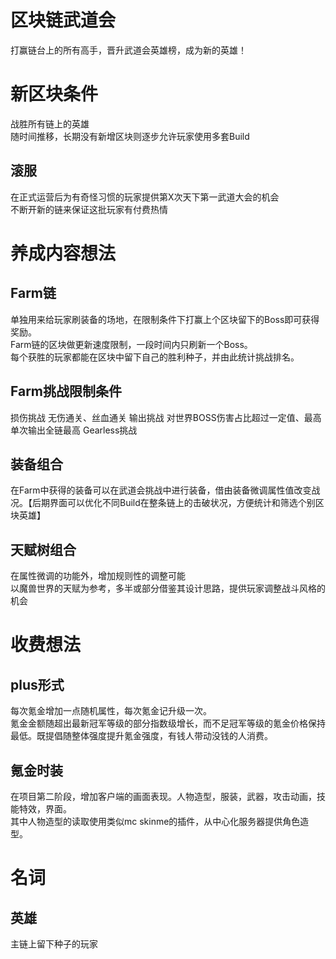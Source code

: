 # 区块链武道会  
打赢链台上的所有高手，晋升武道会英雄榜，成为新的英雄！  
# 新区块条件
战胜所有链上的英雄   
随时间推移，长期没有新增区块则逐步允许玩家使用多套Build  
## 滚服  
在正式运营后为有奇怪习惯的玩家提供第X次天下第一武道大会的机会  
不断开新的链来保证这批玩家有付费热情  

# 养成内容想法
## Farm链
单独用来给玩家刷装备的场地，在限制条件下打赢上个区块留下的Boss即可获得奖励。  
Farm链的区块做更新速度限制，一段时间内只刷新一个Boss。  
每个获胜的玩家都能在区块中留下自己的胜利种子，并由此统计挑战排名。  
## Farm挑战限制条件
损伤挑战 无伤通关、丝血通关
输出挑战 对世界BOSS伤害占比超过一定值、最高单次输出全链最高
Gearless挑战  
## 装备组合  
在Farm中获得的装备可以在武道会挑战中进行装备，借由装备微调属性值改变战况。【后期界面可以优化不同Build在整条链上的击破状况，方便统计和筛选个别区块英雄】  

## 天赋树组合  
在属性微调的功能外，增加规则性的调整可能  
以魔兽世界的天赋为参考，多半或部分借鉴其设计思路，提供玩家调整战斗风格的机会  

# 收费想法  
## plus形式  
每次氪金增加一点随机属性，每次氪金记升级一次。  
氪金金额随超出最新冠军等级的部分指数级增长，而不足冠军等级的氪金价格保持最低。既提倡随整体强度提升氪金强度，有钱人带动没钱的人消费。  
## 氪金时装  
在项目第二阶段，增加客户端的画面表现。人物造型，服装，武器，攻击动画，技能特效，界面。  
其中人物造型的读取使用类似mc skinme的插件，从中心化服务器提供角色造型。  

# 名词
## 英雄
主链上留下种子的玩家